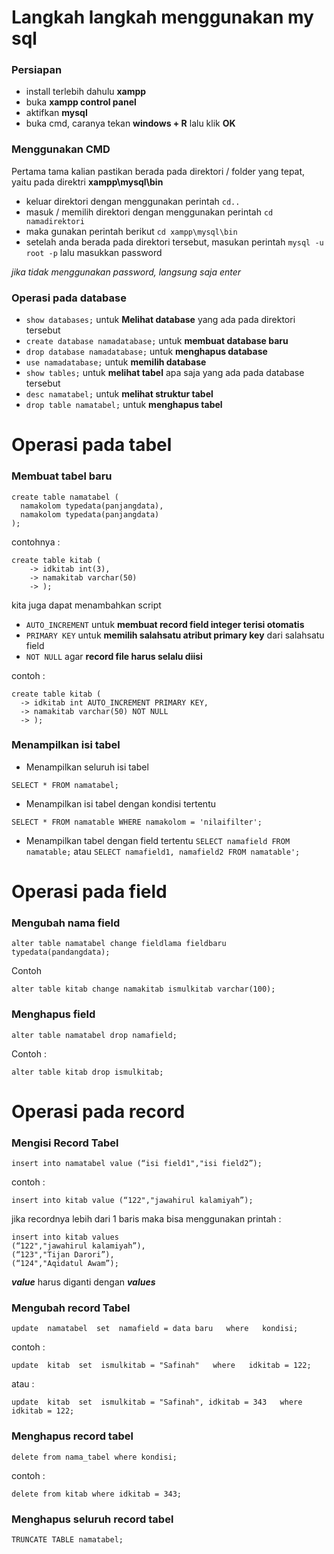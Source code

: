 # Langkah langkah menggunakan my sql
### Persiapan
- install terlebih dahulu **xampp**
- buka **xampp control panel**
- aktifkan **mysql**
- buka cmd, caranya tekan **windows + R** lalu klik **OK**

### Menggunakan CMD
Pertama tama kalian pastikan berada pada direktori / folder yang tepat, yaitu pada direktri **xampp\mysql\bin**
- keluar direktori dengan menggunakan perintah ```cd..```
- masuk / memilih direktori dengan menggunakan perintah ```cd namadirektori```
- maka gunakan perintah berikut ```cd xampp\mysql\bin```
- setelah anda berada pada direktori tersebut, masukan perintah ```mysql -u root -p``` lalu masukkan password

_jika tidak menggunakan password, langsung saja enter_

### Operasi pada database
- ```show databases;``` untuk **Melihat database** yang ada pada direktori tersebut
- ```create database namadatabase;``` untuk **membuat database baru**
- ```drop database namadatabase;``` untuk **menghapus database**
- ```use namadatabase;``` untuk **memilih database**
- ```show tables;``` untuk **melihat tabel** apa saja yang ada pada database tersebut
- ```desc namatabel;``` untuk **melihat struktur tabel**
- ```drop table namatabel;``` untuk **menghapus tabel**

# Operasi pada tabel
### Membuat tabel baru
```
create table namatabel (
  namakolom typedata(panjangdata),
  namakolom typedata(panjangdata)
);
```
contohnya :
```
create table kitab (
    -> idkitab int(3),
    -> namakitab varchar(50)
    -> );
```
kita juga dapat menambahkan script
- ```AUTO_INCREMENT``` untuk **membuat record field integer terisi otomatis**
- ```PRIMARY KEY``` untuk **memilih salahsatu atribut primary key** dari salahsatu field
- ```NOT NULL``` agar **record file harus selalu diisi**

contoh :
```
create table kitab (
  -> idkitab int AUTO_INCREMENT PRIMARY KEY,
  -> namakitab varchar(50) NOT NULL
  -> );
```

### Menampilkan isi tabel
- Menampilkan seluruh isi tabel
```
SELECT * FROM namatabel;
```

- Menampilkan isi tabel dengan kondisi tertentu
```
SELECT * FROM namatable WHERE namakolom = 'nilaifilter';
```

- Menampilkan tabel dengan field tertentu
```SELECT namafield FROM namatable;``` atau ```SELECT namafield1, namafield2 FROM namatable';```
# Operasi pada field
### Mengubah nama field
```
alter table namatabel change fieldlama fieldbaru typedata(pandangdata);
```
Contoh
```
alter table kitab change namakitab ismulkitab varchar(100);
```

### Menghapus field
```
alter table namatabel drop namafield;
```
Contoh :
```
alter table kitab drop ismulkitab;
 ```
# Operasi pada record 
### Mengisi Record Tabel
```
insert into namatabel value (“isi field1","isi field2”);
```
contoh :
```
insert into kitab value (“122","jawahirul kalamiyah”);
```
jika recordnya lebih dari 1 baris maka bisa menggunakan printah :
```
insert into kitab values
(“122","jawahirul kalamiyah”),
(“123","Tijan Darori”),
(“124","Aqidatul Awam”);
```
_**value**_ harus diganti dengan _**values**_

### Mengubah record Tabel
```
update  namatabel  set  namafield = data baru   where   kondisi;
```
contoh :
```
update  kitab  set  ismulkitab = "Safinah"   where   idkitab = 122;
```
atau :
```
update  kitab  set  ismulkitab = "Safinah", idkitab = 343   where   idkitab = 122;
```

### Menghapus record tabel
```
delete from nama_tabel where kondisi;
```
contoh :
```
delete from kitab where idkitab = 343;
```
### Menghapus seluruh record tabel
```
TRUNCATE TABLE namatabel;
```
